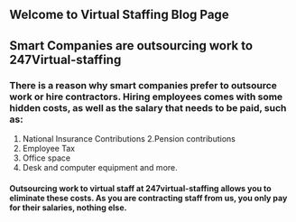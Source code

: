 ## Welcome to Virtual Staffing Blog Page

## Smart Companies are outsourcing work to 247Virtual-staffing

### There is a reason why smart companies prefer to outsource work or hire contractors. Hiring employees comes with some hidden costs, as well as the salary that needs to be paid, such as:

1. National Insurance Contributions
2.Pension contributions 
3. Employee Tax
4. Office space
5. Desk and computer equipment and more.
#### Outsourcing work to virtual staff at 247virtual-staffing allows you to eliminate these costs. As you are contracting staff from us, you only pay for their salaries, nothing else.

